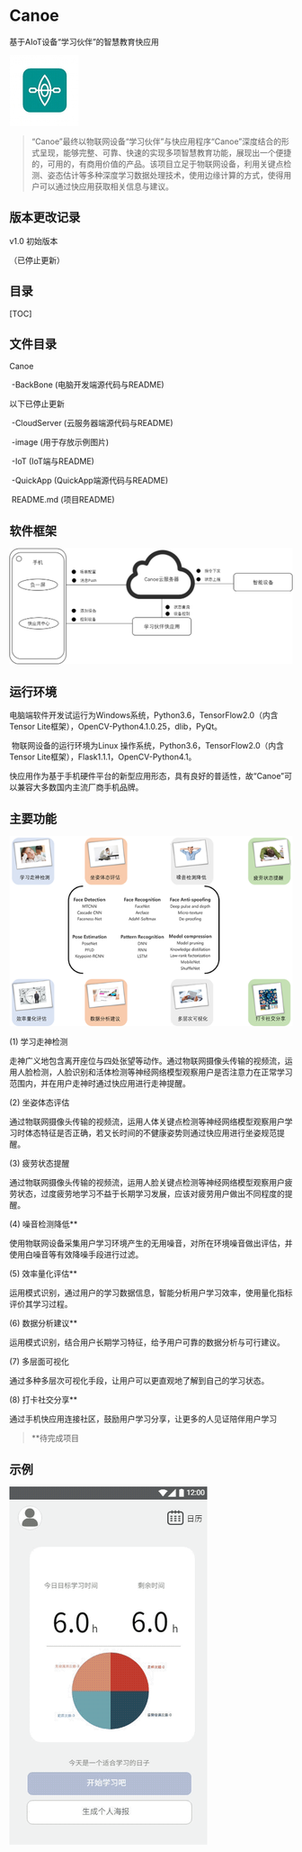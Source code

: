 # Canoe

基于AIoT设备“学习伙伴”的智慧教育快应用

<img src="image/ui.jpg"  />

>  “Canoe”最终以物联网设备“学习伙伴”与快应用程序“Canoe”深度结合的形式呈现，能够完整、可靠、快速的实现多项智慧教育功能，展现出一个便捷的，可用的，有商用价值的产品。该项目立足于物联网设备，利用关键点检测、姿态估计等多种深度学习数据处理技术，使用边缘计算的方式，使得用户可以通过快应用获取相关信息与建议。



## 版本更改记录

v1.0 初始版本

（已停止更新）



## 目录

[TOC]

## 文件目录

Canoe

​	-BackBone (电脑开发端源代码与README)

以下已停止更新

​	-CloudServer (云服务器端源代码与README)

​	-image (用于存放示例图片)

​	-IoT (IoT端与README)

​	-QuickApp (QuickApp端源代码与README)

​	README.md (项目README)



## 软件框架



![](image/architect.png)



## 运行环境

​	电脑端软件开发试运行为Windows系统，Python3.6，TensorFlow2.0（内含Tensor Lite框架），OpenCV-Python4.1.0.25，dlib，PyQt。

​	物联网设备的运行环境为Linux 操作系统，Python3.6，TensorFlow2.0（内含Tensor Lite框架），Flask1.1.1，OpenCV-Python4.1。

​	快应用作为基于手机硬件平台的新型应用形态，具有良好的普适性，故“Canoe”可以兼容大多数国内主流厂商手机品牌。



## 主要功能



<img src="image/function.png"  />



(1) 学习走神检测

走神广义地包含离开座位与四处张望等动作。通过物联网摄像头传输的视频流，运用人脸检测，人脸识别和活体检测等神经网络模型观察用户是否注意力在正常学习范围内，并在用户走神时通过快应用进行走神提醒。

(2) 坐姿体态评估

通过物联网摄像头传输的视频流，运用人体关键点检测等神经网络模型观察用户学习时体态特征是否正确，若又长时间的不健康姿势则通过快应用进行坐姿规范提醒。

(3) 疲劳状态提醒

通过物联网摄像头传输的视频流，运用人脸关键点检测等神经网络模型观察用户疲劳状态，过度疲劳地学习不益于长期学习发展，应该对疲劳用户做出不同程度的提醒。

(4) 噪音检测降低**

使用物联网设备采集用户学习环境产生的无用噪音，对所在环境噪音做出评估，并使用白噪音等有效降噪手段进行过滤。

(5) 效率量化评估**

运用模式识别，通过用户的学习数据信息，智能分析用户学习效率，使用量化指标评价其学习过程。

(6) 数据分析建议**

运用模式识别，结合用户长期学习特征，给予用户可靠的数据分析与可行建议。

(7) 多层面可视化

通过多种多层次可视化手段，让用户可以更直观地了解到自己的学习状态。

(8) 打卡社交分享**

通过手机快应用连接社区，鼓励用户学习分享，让更多的人见证陪伴用户学习

> **待完成项目



## 示例



![](image/demo.gif)